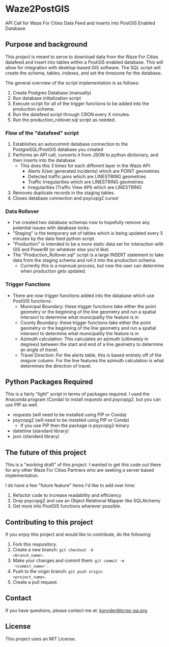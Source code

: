 # Waze2PostGIS
API Call for Waze For Cities Data Feed and inserts into PostGIS Enabled Database


## Purpose and background
This project is meant to serve to download data from the Waze For Cities datafeed and insert into tables within a PostGIS enabled database. This will allow for integration with desktop-based GIS software. The SQL script will create the schema, tables, indexes, and set the timezone for the database. 

The general overview of the script implementation is as follows:
1. Create Postgres Database (manually)
2. Run database initialization script
3. Execute script for all of the trigger functions to be added into the production schema. 
4. Run the datafeed script through CRON every X minutes. 
5. Run the production_rollover.sql script as needed.  

### Flow of the "datafeed" script

1. Establishes an autocommit database connection to the PostgreSQL/PostGIS database you created
2. Performs an API call, converts it from JSON to python dictionary, and then inserts into the database
    - This does this 3 times for each different layer in the Waze API:
        - Alerts (User generated incidents) which are POINT geometries
        - Detected traffic jams which are LINESTRING geometries
        - Traffic Irregularities which are LINESTRING geometries
        - Irregularities (Traffic View API) which are LINESTRING
3. Removes duplicate records in the staging tables. 
4. Closes database connection and psycopg2 cursor

### Data Rollover

- I've created two database schemas now to hopefully remove any potential issues with database locks. 
- "Staging" is the temporary set of tables which is being updated every 5 minutes by the data feed python script. 
- "Production" is intended to be a more static data set for interaction with GIS and PowerBI (or whatever else you'd like)
- The "Production_Rollover.sql" script is a large INSERT statement to take data from the staging schema and roll it into the production schema. 
    - Currently this is a mannual process, but now the user can determine when production gets updated. 

### Trigger Functions

- There are now trigger functions added into the database which use PostGIS functions:
    - Municipal Boundary: these trigger functions take either the point geometry or the beginning of the line geometry
    and run a spatial intersect to determine what municipality the feature is in 
    - County Boundary: these trigger functions take either the point geometry or the beginning of the line geometry
    and run a spatial intersect to determine what municipality the feature is in
    - Azimuth calculation: This calculates an azimuth (ultimately in degrees) between the start and end of a line geometry to
    determine an angle of travel.
    - Travel Direction: For the alerts table, this is based entirely off of the *magvar* column. For the line features
    the azimuth calculation is what determines the direction of travel. 

## Python Packages Required

This is a fairly "light" script in terms of packages required. I used the Anaconda program (Conda) to install *requests* and *psycopg2*, but you can use PIP as well. 

- requests (will need to be installed using PIP or Conda)
- psycopg2 (will need to be installed using PIP or Conda)
    - If you use PIP then the package is psycopg2-binary
- datetime (standard library)
- json (standard library)

## The future of this project

This is a "working draft" of this project. I wanted to get this code out there for any other Waze For Cities Partners who are seeking a server based implementation. 

I do have a few "future feature" items I'd like to add over time:

1. Refactor code to increase readability and efficiency
2. Drop psycopg2 and use an Object Relational Mapper like SQLAlchemy
3. Get more into PostGIS functions wherever possible. 


## Contributing to this project

If you enjoy this project and would like to contribute, do the following:

1. Fork this respository.
2. Create a new branch: <code>git checkout -b <branch_name></code>.
3. Make your changes and commit them: <code>git commit -m '<commit_name>'</code>.
4. Push to the origin branch: <code>git push origin <project_name></code>.
5. Create a pull request. 

## Contact

If you have questions, please contact me at: ksnyder@tcrpc-pa.org. 

## License

This project uses an MIT License. 
